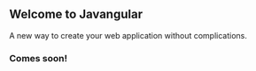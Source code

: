 ## Welcome to Javangular

A new way to create your web application without complications.

### Comes soon!
